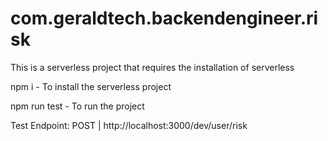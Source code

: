 # com.geraldtech.backendengineer.risk
This is a serverless project that requires the installation of serverless

npm i - To install the serverless project

npm run test - To run the project

Test Endpoint: POST | http://localhost:3000/dev/user/risk